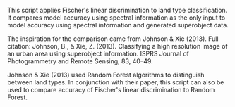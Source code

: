 This script applies Fischer's linear discrimination to land type classification. It compares model accuracy
using spectral information as the only input to model accuracy using spectral information and generated superobject data. 

The inspiration for the comparison came from Johnson & Xie (2013). Full citation: 
Johnson, B., & Xie, Z. (2013). Classifying a high resolution image of an urban area using superobject
information. ISPRS Journal of Photogrammetry and Remote Sensing, 83, 40–49.

Johnson & Xie (2013) used Random Forest algorithms to distinguish between land types. In conjunction with their paper, this script can also
be used to compare accuracy of Fischer's linear discrimination to Random Forest. 

